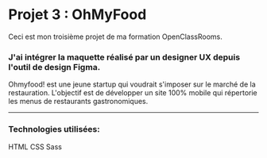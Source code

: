 # Projet 3 : OhMyFood

 Ceci est mon troisième projet de ma formation OpenClassRooms.

### J'ai intégrer la maquette réalisé par un designer UX depuis l'outil de design Figma.

Ohmyfood! est une jeune startup qui voudrait s'imposer sur le marché de la restauration. L'objectif est de développer un site 100% mobile qui répertorie les menus de restaurants gastronomiques.

---

### Technologies utilisées:

HTML
CSS
Sass
